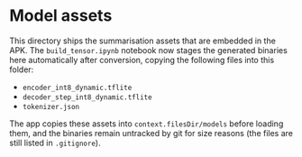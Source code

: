 # Model assets

This directory ships the summarisation assets that are embedded in the APK. The
`build_tensor.ipynb` notebook now stages the generated binaries here
automatically after conversion, copying the following files into this folder:

- `encoder_int8_dynamic.tflite`
- `decoder_step_int8_dynamic.tflite`
- `tokenizer.json`

The app copies these assets into `context.filesDir/models` before loading them,
and the binaries remain untracked by git for size reasons (the files are still
listed in `.gitignore`).

